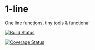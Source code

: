 # 1-line
One line functions, tiny tools &amp; functional


[![Build Status](https://travis-ci.com/Striptik/1-line.svg?branch=master)](https://travis-ci.com/Striptik/1-line)


[![Coverage Status](https://coveralls.io/repos/github/Striptik/1-line/badge.svg)](https://coveralls.io/github/Striptik/1-line)
